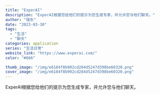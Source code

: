 ```yaml
---
title: "ExperAI"
description: "ExperAI根据您给他们的提示为您生成专家，并允许您与他们聊天。"
author: "瑞东"
date: "2023-03-30"
tags:
  - "生活"
  - "聊天"
categories: application
series: "生活日常"
website_link: "https://www.experai.com/"
color: "#666"

thumb_image: "/img/e6184f8b902cd284d5247d398be60320.png"
cover_image: "/img/e6184f8b902cd284d5247d398be60320.png"
---
```


ExperAI根据您给他们的提示为您生成专家，并允许您与他们聊天。
